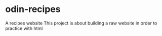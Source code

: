 # odin-recipes
A recipes website
This project is about building a raw website in order to practice with html